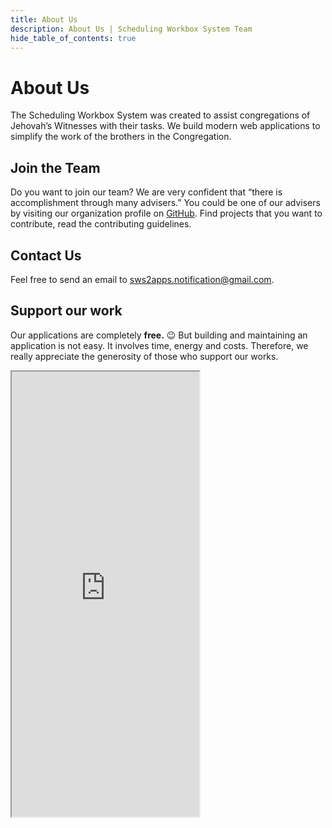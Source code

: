 ```yaml
---
title: About Us
description: About Us | Scheduling Workbox System Team
hide_table_of_contents: true
---
```


# About Us

The Scheduling Workbox System was created to assist congregations of Jehovah’s Witnesses with their tasks. We build modern web applications to simplify the work of the brothers in the Congregation.

## Join the Team

Do you want to join our team? We are very confident that “there is accomplishment through many advisers.” You could be one of our advisers by visiting our organization profile on [GitHub](https://github.com/sws2apps). Find projects that you want to contribute, read the contributing guidelines.

## Contact Us

Feel free to send an email to sws2apps.notification@gmail.com.

## Support our work

Our applications are completely **free.** 😉 But building and maintaining an application is not easy. It involves time, energy and costs. Therefore, we really appreciate the generosity of those who support our works.

<iframe id='kofiframe' src='https://ko-fi.com/sws2apps/?hidefeed=true&widget=true&embed=true&preview=true' height='712' title='sws2apps' style={{border: 'none', width: '100%', padding: '4px', background: '#f9f9f9'}}></iframe>